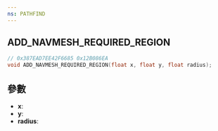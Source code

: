```yaml
---
ns: PATHFIND
---
```

## ADD_NAVMESH_REQUIRED_REGION

```c
// 0x387EAD7EE42F6685 0x12B086EA
void ADD_NAVMESH_REQUIRED_REGION(float x, float y, float radius);
```


## 參數
* **x**: 
* **y**: 
* **radius**: 

